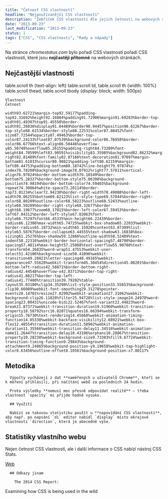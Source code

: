 ```yaml
---
title: "Četnost CSS vlastností"
headline: "Nejpoužívanější CSS vlastnosti"
description: "Žebříček CSS vlastností dle jejich četnosti na webových stránkách."
date: "2013-09-23"
last_modification: "2013-09-23"
status: 1
tags: ["CSS", "CSS vlastnosti", "Rady a nápady"]
---
```


Na stránce *chromestatus.com* bylo pořadí CSS vlastností pořadí CSS vlastností, které jsou **nejčastěji přítomné** na webových stránkách.

## Nejčastější vlastnosti

  table.scroll th {text-align: left}
  table.scroll td, table.scroll th {width: 100%}
  table.scroll thead, table.scroll tbody {display: block; width: 500px}  

    Vlastnost
    Četnost

    width93.62721%margin-top92.59177%padding-top92.31692%height92.16084%padding91.72906%margin91.69283%border-top-width91.49307%top91.45550%border-width91.26036%display91.04489%border90.94457%position90.61267%border-top-style88.61534%border-style88.22531%color87.80452%font-size87.72544%opacity87.49463%border-top-color87.24133%float87.07539%background-color86.76958%border-color86.67766%text-align86.50446%overflow-y85.50740%overflow85.26155%padding-right84.73289%font-weight84.70599%left83.90591%visibility83.35985%background82.86232%margin-right82.81489%font-family82.07166%text-decoration81.97097%margin-bottom81.61033%cursor80.90821%padding-left80.62159%margin-left80.44753%padding-bottom80.18742%line-height79.97874%z-index78.78208%background-image78.07912%right77.57811%vertical-align76.97824%border-bottom-width76.18549%border-bottom75.28327%border-bottom-style75.06398%background-position74.98194%border-bottom-color74.59403%background-repeat74.30864%white-space73.20114%border-top73.01234%clear72.94230%border-right-width70.49008%border-left-width70.06255%bottom69.62123%list-style-type69.57044%border-right-color68.80209%outline-color68.58223%outline68.52433%outline-style68.50209%border-right-style68.32677%border-right68.19677%zoom68.17015%border-left-color67.59453%border-left67.04312%border-left-style67.02063%font-style66.75297%font66.45335%min-height66.22439%border-radius66.12386%max-width65.74725%webkit-box-shadow65.22033%webkit-border-radius65.18732%min-width65.15020%content63.87309%list-style63.58767%border-collapse63.44555%text-shadow63.16838%box-sizing61.25276%box-shadow59.12866%outline-width58.52409%text-indent58.22316%webkit-border-horizontal-spacing57.48700%border-spacing57.48114%max-height57.25088%text-overflow55.90780%text-transform54.26835%word-wrap51.47553%webkit-user-select51.42106%background-size50.41096%webkit-transition49.28021%letter-spacing48.49165%webkit-appearance47.55628%webkit-transform45.30454%direction45.08201%border-bottom-left-radius42.58871%border-bottom-right-radius42.44548%overflow-x42.03713%border-top-right-radius41.88217%border-top-left-radius41.77480%transition39.79202%table-layout35.03100%clip34.35298%list-style-position33.55653%background-clip30.66009%webkit-font-smoothing29.31278%pointer-events28.14701%resize27.82992%webkit-animation27.31062%webkit-background-clip26.11820%filter25.94728%list-style-image24.24978%word-spacing23.00431%unicode-bidi22.52467%font-variant22.44823%word-break21.87371%webkit-transition-duration19.51960%webkit-transition-property18.58792%src16.82071%quotes16.66394%webkit-transform-origin15.76730%text-rendering14.45668%webkit-animation-timing-function14.05338%webkit-backface-visibility12.68921%webkit-box-flex12.48554%transition-duration11.58902%webkit-animation-duration11.35566%webkit-transition-delay11.34516%webkit-animation-name11.26447%transition-delay10.43196%orphans10.28867%transition-property10.28238%webkit-background-size9.73303%fill9.67724%webkit-transition-timing-function9.29843%background-attachment9.24065%background-position-y9.19658%webkit-tap-highlight-color8.63456%outline-offset8.10561%background-position-x7.80117%

## Metodika

      Výpočty vycházejí z dat **naměřených u uživatelů Chrome**, kteří se k měření přihlásili, při načítání webů za posledních 24 hodin.

      Proto výsledky **nemusí moc přesně odpovídat realitě** — třeba vlastnost `opacity` mi přijde hodně vysoko.

      ## Využití

      Nabízí se takovou statistiku použít u **napovídání CSS vlastností**, aby např. po napsání `di` editor nabídl `display` místo okrajové vlastnosti `direction`, která je abecedně výše.

## Statistiky vlastního webu

Nejen četnost CSS vlastností, ale i další informace o CSS nabízí nástroj CSS Stats.

[Web](http://www.cssstats.com)

      ## Odkazy jinam

        The 2014 CSS Report:
Examining how CSS is being used in the wild